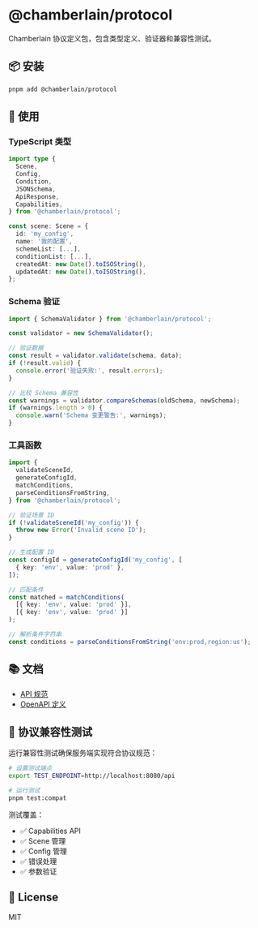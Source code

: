 # @chamberlain/protocol

Chamberlain 协议定义包，包含类型定义、验证器和兼容性测试。

## 📦 安装

```bash
pnpm add @chamberlain/protocol
```

## 📖 使用

### TypeScript 类型

```typescript
import type {
  Scene,
  Config,
  Condition,
  JSONSchema,
  ApiResponse,
  Capabilities,
} from '@chamberlain/protocol';

const scene: Scene = {
  id: 'my_config',
  name: '我的配置',
  schemeList: [...],
  conditionList: [...],
  createdAt: new Date().toISOString(),
  updatedAt: new Date().toISOString(),
};
```

### Schema 验证

```typescript
import { SchemaValidator } from '@chamberlain/protocol';

const validator = new SchemaValidator();

// 验证数据
const result = validator.validate(schema, data);
if (!result.valid) {
  console.error('验证失败:', result.errors);
}

// 比较 Schema 兼容性
const warnings = validator.compareSchemas(oldSchema, newSchema);
if (warnings.length > 0) {
  console.warn('Schema 变更警告:', warnings);
}
```

### 工具函数

```typescript
import {
  validateSceneId,
  generateConfigId,
  matchConditions,
  parseConditionsFromString,
} from '@chamberlain/protocol';

// 验证场景 ID
if (!validateSceneId('my_config')) {
  throw new Error('Invalid scene ID');
}

// 生成配置 ID
const configId = generateConfigId('my_config', [
  { key: 'env', value: 'prod' },
]);

// 匹配条件
const matched = matchConditions(
  [{ key: 'env', value: 'prod' }],
  [{ key: 'env', value: 'prod' }]
);

// 解析条件字符串
const conditions = parseConditionsFromString('env:prod,region:us');
```

## 📚 文档

- [API 规范](./docs/api-spec.md)
- [OpenAPI 定义](./docs/openapi.yaml)

## 🧪 协议兼容性测试

运行兼容性测试确保服务端实现符合协议规范：

```bash
# 设置测试端点
export TEST_ENDPOINT=http://localhost:8080/api

# 运行测试
pnpm test:compat
```

测试覆盖：
- ✅ Capabilities API
- ✅ Scene 管理
- ✅ Config 管理
- ✅ 错误处理
- ✅ 参数验证

## 📄 License

MIT


